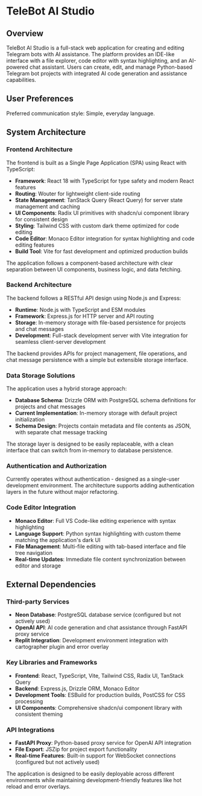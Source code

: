# TeleBot AI Studio

## Overview

TeleBot AI Studio is a full-stack web application for creating and editing Telegram bots with AI assistance. The platform provides an IDE-like interface with a file explorer, code editor with syntax highlighting, and an AI-powered chat assistant. Users can create, edit, and manage Python-based Telegram bot projects with integrated AI code generation and assistance capabilities.

## User Preferences

Preferred communication style: Simple, everyday language.

## System Architecture

### Frontend Architecture
The frontend is built as a Single Page Application (SPA) using React with TypeScript:

- **Framework**: React 18 with TypeScript for type safety and modern React features
- **Routing**: Wouter for lightweight client-side routing
- **State Management**: TanStack Query (React Query) for server state management and caching
- **UI Components**: Radix UI primitives with shadcn/ui component library for consistent design
- **Styling**: Tailwind CSS with custom dark theme optimized for code editing
- **Code Editor**: Monaco Editor integration for syntax highlighting and code editing features
- **Build Tool**: Vite for fast development and optimized production builds

The application follows a component-based architecture with clear separation between UI components, business logic, and data fetching.

### Backend Architecture
The backend follows a RESTful API design using Node.js and Express:

- **Runtime**: Node.js with TypeScript and ESM modules
- **Framework**: Express.js for HTTP server and API routing
- **Storage**: In-memory storage with file-based persistence for projects and chat messages
- **Development**: Full-stack development server with Vite integration for seamless client-server development

The backend provides APIs for project management, file operations, and chat message persistence with a simple but extensible storage interface.

### Data Storage Solutions
The application uses a hybrid storage approach:

- **Database Schema**: Drizzle ORM with PostgreSQL schema definitions for projects and chat messages
- **Current Implementation**: In-memory storage with default project initialization
- **Schema Design**: Projects contain metadata and file contents as JSON, with separate chat message tracking

The storage layer is designed to be easily replaceable, with a clean interface that can switch from in-memory to database persistence.

### Authentication and Authorization
Currently operates without authentication - designed as a single-user development environment. The architecture supports adding authentication layers in the future without major refactoring.

### Code Editor Integration
- **Monaco Editor**: Full VS Code-like editing experience with syntax highlighting
- **Language Support**: Python syntax highlighting with custom theme matching the application's dark UI
- **File Management**: Multi-file editing with tab-based interface and file tree navigation
- **Real-time Updates**: Immediate file content synchronization between editor and storage

## External Dependencies

### Third-party Services
- **Neon Database**: PostgreSQL database service (configured but not actively used)
- **OpenAI API**: AI code generation and chat assistance through FastAPI proxy service
- **Replit Integration**: Development environment integration with cartographer plugin and error overlay

### Key Libraries and Frameworks
- **Frontend**: React, TypeScript, Vite, Tailwind CSS, Radix UI, TanStack Query
- **Backend**: Express.js, Drizzle ORM, Monaco Editor
- **Development Tools**: ESBuild for production builds, PostCSS for CSS processing
- **UI Components**: Comprehensive shadcn/ui component library with consistent theming

### API Integrations
- **FastAPI Proxy**: Python-based proxy service for OpenAI API integration
- **File Export**: JSZip for project export functionality
- **Real-time Features**: Built-in support for WebSocket connections (configured but not actively used)

The application is designed to be easily deployable across different environments while maintaining development-friendly features like hot reload and error overlays.
